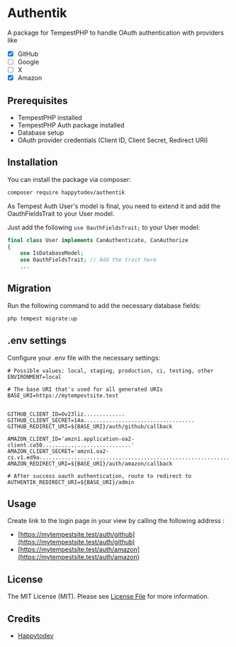 # Authentik

A package for TempestPHP to handle OAuth authentication with providers like 
- [x] GitHub
- [ ] Google
- [ ] X
- [x] Amazon

## Prerequisites

- TempestPHP installed
- TempestPHP Auth package installed
- Database setup
- OAuth provider credentials (Client ID, Client Secret, Redirect URI)

## Installation

You can install the package via composer:

```bash
composer require happytodev/authentik
```

As Tempest Auth User's model is final, you need to extend it and add the OauthFieldsTrait to your User model.

Just add the following `use OauthFieldsTrait;` to your User model:

```php
final class User implements CanAuthenticate, CanAuthorize
{
    use IsDatabaseModel;
    use OauthFieldsTrait; // Add the trait here
    ...
```

## Migration

Run the following command to add the necessary database fields:

```bash
php tempest migrate:up
```


## .env settings

Configure your .env file with the necessary settings:

```env
# Possible values: local, staging, production, ci, testing, other
ENVIRONMENT=local

# The base URI that's used for all generated URIs
BASE_URI=https://mytempestsite.test


GITHUB_CLIENT_ID=Ov23liz.............
GITHUB_CLIENT_SECRET=14a...................................
GITHUB_REDIRECT_URI=${BASE_URI}/auth/github/callback

AMAZON_CLIENT_ID='amzn1.application-oa2-client.ca50............................'
AMAZON_CLIENT_SECRET='amzn1.oa2-cs.v1.ed9a............................................................'
AMAZON_REDIRECT_URI=${BASE_URI}/auth/amazon/callback

# After success oauth authentication, route to redirect to
AUTHENTIK_REDIRECT_URI=${BASE_URI}/admin
```


## Usage

Create link to the login page in your view by calling the following address :

- [https://mytempestsite.test/auth/github](https://mytempestsite.test/auth/github)
- [https://mytempestsite.test/auth/amazon](https://mytempestsite.test/auth/amazon)

## License

The MIT License (MIT). Please see [License File](LICENSE.md) for more information.

## Credits

- [Happytodev](https://github.com/happytodev)

